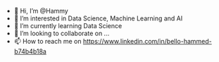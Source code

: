 - 👋 Hi, I’m @Hammy
- 👀 I’m interested in Data Science, Machine Learning and AI
- 🌱 I’m currently learning Data Science
- 💞️ I’m looking to collaborate on ...
- 📫 How to reach me on https://www.linkedin.com/in/bello-hammed-b74b4b18a

<!---
Hammy011/Hammy011 is a ✨ special ✨ repository because its `README.md` (this file) appears on your GitHub profile.
You can click the Preview link to take a look at your changes.
--->
